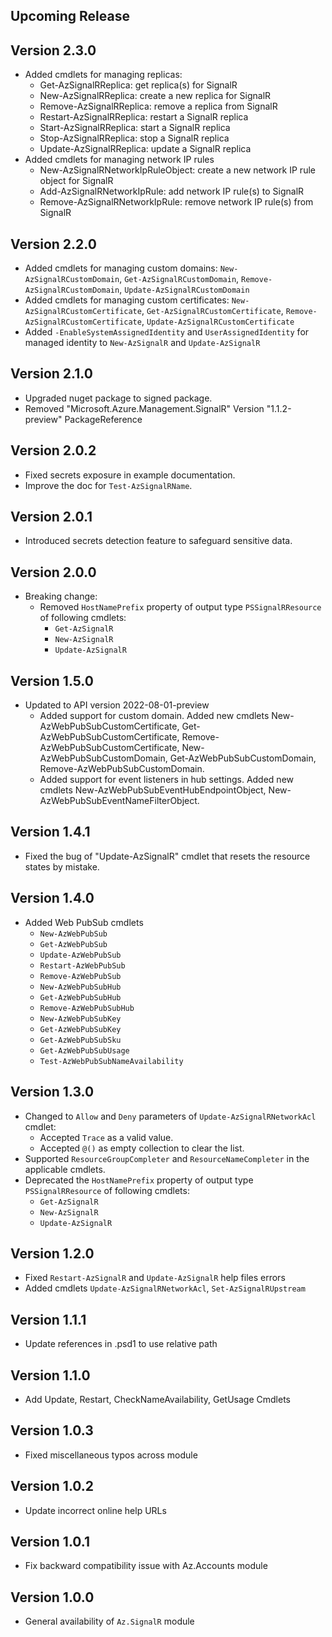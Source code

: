 <!--
    Please leave this section at the top of the change log.

    Changes for the upcoming release should go under the section titled "Upcoming Release", and should adhere to the following format:

    ## Upcoming Release
    * Overview of change #1
        - Additional information about change #1
    * Overview of change #2
        - Additional information about change #2
        - Additional information about change #2
    * Overview of change #3
    * Overview of change #4
        - Additional information about change #4

    ## YYYY.MM.DD - Version X.Y.Z (Previous Release)
    * Overview of change #1
        - Additional information about change #1
-->
## Upcoming Release

## Version 2.3.0
* Added cmdlets for managing replicas:
    - Get-AzSignalRReplica: get replica(s) for SignalR
    - New-AzSignalRReplica: create a new replica for SignalR
    - Remove-AzSignalRReplica: remove a replica from SignalR
    - Restart-AzSignalRReplica: restart a SignalR replica
    - Start-AzSignalRReplica: start a SignalR replica
    - Stop-AzSignalRReplica: stop a SignalR replica
    - Update-AzSignalRReplica: update a SignalR replica
* Added cmdlets for managing network IP rules
    - New-AzSignalRNetworkIpRuleObject: create a new network IP rule object for SignalR
    - Add-AzSignalRNetworkIpRule: add network IP rule(s) to SignalR
    - Remove-AzSignalRNetworkIpRule: remove network IP rule(s) from SignalR

## Version 2.2.0
* Added cmdlets for managing custom domains: `New-AzSignalRCustomDomain`, `Get-AzSignalRCustomDomain`, `Remove-AzSignalRCustomDomain`, `Update-AzSignalRCustomDomain`
* Added cmdlets for managing custom certificates: `New-AzSignalRCustomCertificate`, `Get-AzSignalRCustomCertificate`, `Remove-AzSignalRCustomCertificate`, `Update-AzSignalRCustomCertificate`
* Added `-EnableSystemAssignedIdentity` and `UserAssignedIdentity` for managed identity to `New-AzSignalR` and `Update-AzSignalR`

## Version 2.1.0
* Upgraded nuget package to signed package.
* Removed "Microsoft.Azure.Management.SignalR" Version "1.1.2-preview" PackageReference

## Version 2.0.2
* Fixed secrets exposure in example documentation.
* Improve the doc for `Test-AzSignalRName`.

## Version 2.0.1
* Introduced secrets detection feature to safeguard sensitive data.

## Version 2.0.0
* Breaking change:
    - Removed `HostNamePrefix` property of output type `PSSignalRResource` of following cmdlets:
        - `Get-AzSignalR`
        - `New-AzSignalR`
        - `Update-AzSignalR`

## Version 1.5.0
* Updated to API version 2022-08-01-preview
  - Added support for custom domain. Added new cmdlets New-AzWebPubSubCustomCertificate, Get-AzWebPubSubCustomCertificate, Remove-AzWebPubSubCustomCertificate, New-AzWebPubSubCustomDomain, Get-AzWebPubSubCustomDomain, Remove-AzWebPubSubCustomDomain.
  - Added support for event listeners in hub settings. Added new cmdlets New-AzWebPubSubEventHubEndpointObject, New-AzWebPubSubEventNameFilterObject.

## Version 1.4.1
* Fixed the bug of "Update-AzSignalR" cmdlet that resets the resource states by mistake.

## Version 1.4.0
* Added Web PubSub cmdlets
  - `New-AzWebPubSub`
  - `Get-AzWebPubSub`
  - `Update-AzWebPubSub`
  - `Restart-AzWebPubSub`
  - `Remove-AzWebPubSub`
  - `New-AzWebPubSubHub`
  - `Get-AzWebPubSubHub`
  - `Remove-AzWebPubSubHub`
  - `New-AzWebPubSubKey`
  - `Get-AzWebPubSubKey`
  - `Get-AzWebPubSubSku`
  - `Get-AzWebPubSubUsage`
  - `Test-AzWebPubSubNameAvailability`

## Version 1.3.0
* Changed to `Allow` and `Deny` parameters of `Update-AzSignalRNetworkAcl` cmdlet:
    - Accepted `Trace` as a valid value.
    - Accepted `@()` as empty collection to clear the list.
* Supported `ResourceGroupCompleter` and `ResourceNameCompleter` in the applicable cmdlets.
* Deprecated the `HostNamePrefix` property of output type `PSSignalRResource` of following cmdlets:
    - `Get-AzSignalR`
    - `New-AzSignalR`
    - `Update-AzSignalR`

## Version 1.2.0
* Fixed `Restart-AzSignalR` and `Update-AzSignalR` help files errors
* Added cmdlets `Update-AzSignalRNetworkAcl`, `Set-AzSignalRUpstream`

## Version 1.1.1
* Update references in .psd1 to use relative path

## Version 1.1.0
* Add Update, Restart, CheckNameAvailability, GetUsage Cmdlets

## Version 1.0.3
* Fixed miscellaneous typos across module

## Version 1.0.2
* Update incorrect online help URLs

## Version 1.0.1
* Fix backward compatibility issue with Az.Accounts module

## Version 1.0.0
* General availability of `Az.SignalR` module
